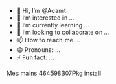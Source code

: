- 👋 Hi, I’m @Acamt
- 👀 I’m interested in ...
- 🌱 I’m currently learning ...
- 💞️ I’m looking to collaborate on ...
- 📫 How to reach me ...
- 😄 Pronouns: ...
- ⚡ Fun fact: ...

<!---
Acamt/Acamt is a ✨ special ✨ repository because its `README.md` (this file) appears on your GitHub profile.
You can click the Preview link to take a look at your changes.
--->Mes mains 464598307Pkg install 
